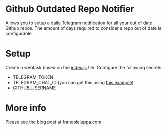 # Github Outdated Repo Notifier
Allows you to setup a daily Telegram notification for all your out of date Github repos.
The amount of days required to consider a repo out of date is configurable.

# Setup
Create a webtask based on the [index.js](https://raw.github.com/francolaiuppa/github-outdated-repo-notifier/index.js) file. Configure the following secrets:
- TELEGRAM_TOKEN
- TELEGRAM_CHAT_ID (you can get this using [this example](https://github.com/yagop/node-telegram-bot-api))
- GITHUB_USERNAME

# More info
Please see the blog post at francolaiuppa.com
